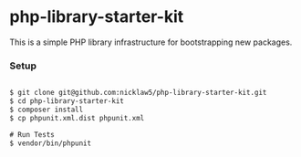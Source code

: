 # php-library-starter-kit
This is a simple PHP library infrastructure for bootstrapping new packages.

### Setup

```txt

$ git clone git@github.com:nicklaw5/php-library-starter-kit.git
$ cd php-library-starter-kit
$ composer install
$ cp phpunit.xml.dist phpunit.xml

# Run Tests
$ vendor/bin/phpunit
```

